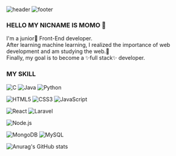 ![header](https://capsule-render.vercel.app/api?type=shark&color=wave&height=100&section=header)
![footer](https://capsule-render.vercel.app/api?type=shark&color=wave&height=100&section=footer)


### HELLO MY NICNAME IS MOMO 👋
I'm a junior🌱 Front-End developer.<br />
After learning machine learning, I realized the importance of web development and am studying the web.🤔<br />
Finally, my goal is to become a ✨full stack✨ developer.<br />




<!--
**hyejin281129/hyejin281129** is a ✨ _special_ ✨ repository because its `README.md` (this file) appears on your GitHub profile.

Here are some ideas to get you started:

- 🔭 I’m currently working on ...
- 🌱 I’m currently learning ...
- 👯 I’m looking to collaborate on ...
- 🤔 I’m looking for help with ...
- 💬 Ask me about ...
- 📫 How to reach me: ...
- 😄 Pronouns: ...
- ⚡ Fun fact: ...
-->


### MY SKILL
<img alt="C" src ="https://img.shields.io/badge/C-212121.svg?&style=flat-square&logo=C&logoColor=white"/> <img alt="Java" src ="https://img.shields.io/badge/Java-007396.svg?&style=flat-square&logo=Java&logoColor=white"/> <img alt="Python" src ="https://img.shields.io/badge/Python-3776AB.svg?&style=flat-square&logo=Python&logoColor=white"/>

<img alt="HTML5" src ="https://img.shields.io/badge/HTML5-E34F26.svg?&style=flat-square&logo=HTML5&logoColor=white"/> <img alt="CSS3" src ="https://img.shields.io/badge/CSS3-1572B6.svg?&style=flat-square&logo=CSS3&logoColor=white"/> <img alt="JavaScript" src ="https://img.shields.io/badge/JavaScript-F7DF1E.svg?&style=flat-square&logo=JavaScript&logoColor=white"/>

<img alt="React" src ="https://img.shields.io/badge/React-61DAFB.svg?&style=flat-square&logo=React&logoColor=white"/> <img alt="Laravel" src ="https://img.shields.io/badge/Laravel-FF2D20.svg?&style=flat-square&logo=Laravel&logoColor=white"/>

<img alt="Node.js" src ="https://img.shields.io/badge/Node.js-339933.svg?&style=flat-square&logo=Node.js&logoColor=white"/>

<img alt="MongoDB" src ="https://img.shields.io/badge/MongoDB-47A248.svg?&style=flat-square&logo=MongoDB&logoColor=white"/> <img alt="MySQL" src ="https://img.shields.io/badge/MySQL-4479A1.svg?&style=flat-square&logo=MySQL&logoColor=white"/>






![Anurag's GitHub stats](https://github-readme-stats.vercel.app/api?username=hyejin281129&count_private=true&show_icons=true&theme=material-palenight)
